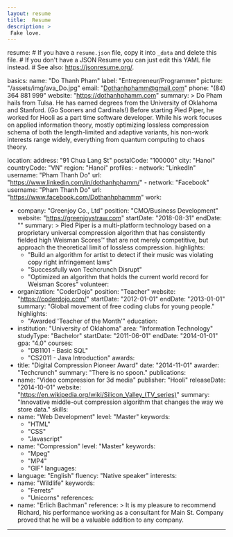 ```yaml
---
layout: resume
title:  Resume
description: >
 Fake love.
---
```

resume:
          # If you have a `resume.json` file, copy it into `_data` and delete this file.
          # If you don't have a JSON Resume you can just edit this YAML file instead.
          # See also: <https://jsonresume.org/>.
          
 basics:
  name: "Do Thanh Pham"
  label: "Entrepreneur/Programmer"
  picture: "/assets/img/ava_Do.jpg"
  email: "Dothanhphamm@gmail.com"
  phone: "(84) 364 881 999"
  website: "https://dothanhphamm.com"
  summary: >
    Do Pham hails from Tulsa.
    He has earned degrees from the University of Oklahoma and Stanford. (Go Sooners and Cardinals!)
    Before starting Pied Piper, he worked for Hooli as a part time software developer.
    While his work focuses on applied information theory,
    mostly optimizing lossless compression schema of both the length-limited and adaptive variants,
    his non-work interests range widely,
    everything from quantum computing to chaos theory.

  location:
    address: "91 Chua Lang St"
    postalCode: "100000"
    city: "Hanoi"
    countryCode: "VN"
    region: "Hanoi"
  profiles:
    - network: "LinkedIn"
      username: "Pham Thanh Do"
      url: "https://www.linkedin.com/in/dothanhphamm/"
    - network: "Facebook"
      username: "Pham Thanh Do"
      url: "https://www.facebook.com/Dothanhphammm"
work:
  - company: "Greenjoy Co., Ltd"
    position: "CMO/Business Development"
    website: "https://greenjoystraw.com"
    startDate: "2018-08-31"
    endDate: ""
    summary: >
      Pied Piper is a multi-platform technology based on a proprietary universal compression algorithm that has
      consistently fielded high Weisman Scores™ that are not merely competitive,
      but approach the theoretical limit of lossless compression.
    highlights:
      - "Build an algorithm for artist to detect if their music was violating copy right infringement laws"
      - "Successfully won Techcrunch Disrupt"
      - "Optimized an algorithm that holds the current world record for Weisman Scores"
volunteer:
  - organization: "CoderDojo"
    position: "Teacher"
    website: "https://coderdojo.com/"
    startDate: "2012-01-01"
    endDate: "2013-01-01"
    summary: "Global movement of free coding clubs for young people."
    highlights:
      - "Awarded 'Teacher of the Month'"
education:
  - institution: "University of Oklahoma"
    area: "Information Technology"
    studyType: "Bachelor"
    startDate: "2011-06-01"
    endDate: "2014-01-01"
    gpa: "4.0"
    courses:
      - "DB1101 - Basic SQL"
      - "CS2011 - Java Introduction"
awards:
  - title: "Digital Compression Pioneer Award"
    date: "2014-11-01"
    awarder: "Techcrunch"
    summary: "There is no spoon."
publications:
  - name: "Video compression for 3d media"
    publisher: "Hooli"
    releaseDate: "2014-10-01"
    website: "https://en.wikipedia.org/wiki/Silicon_Valley_(TV_series)"
    summary: "Innovative middle-out compression algorithm that changes the way we store data."
skills:
  - name: "Web Development"
    level: "Master"
    keywords:
      - "HTML"
      - "CSS"
      - "Javascript"
  - name: "Compression"
    level: "Master"
    keywords:
      - "Mpeg"
      - "MP4"
      - "GIF"
languages:
  - language: "English"
    fluency: "Native speaker"
interests:
  - name: "Wildlife"
    keywords:
      - "Ferrets"
      - "Unicorns"
references:
  - name: "Erlich Bachman"
    reference: >
      It is my pleasure to recommend Richard, his performance working as a consultant for Main St.
      Company proved that he will be a valuable addition to any company.
---
